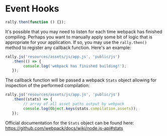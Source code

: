 # Event Hooks

```js
rally.then(function () {});
```

It's possible that you may need to listen for each time webpack has finished compiling. Perhaps you want to manually apply some bit of logic that is appropriate for your application. If so, you may use the `rally.then()` method to register any callback function. Here's an example:

```js
rally.js('resources/assets/js/app.js', 'public/js')
   .then(() => {
        console.log('webpack has finished building!');
   });
```

The callback function will be passed a webpack `Stats` object allowing for inspection of the performed compilation:

```js
rally.js('resources/assets/js/app.js', 'public/js')
   .then((stats) => {
        // array of all asset paths output by webpack
        console.log(Object.keys(stats.compilation.assets));
   });
```

Official documentation for the `Stats` object can be found here: https://github.com/webpack/docs/wiki/node.js-api#stats
